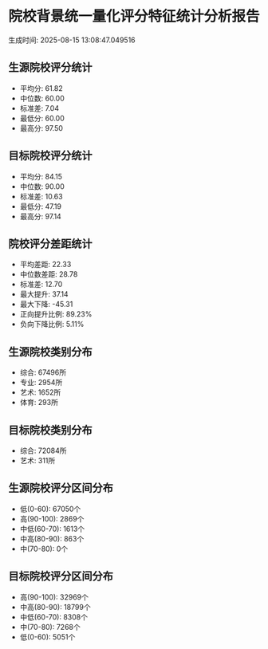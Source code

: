 # 院校背景统一量化评分特征统计分析报告

生成时间: 2025-08-15 13:08:47.049516

## 生源院校评分统计

- 平均分: 61.82
- 中位数: 60.00
- 标准差: 7.04
- 最低分: 60.00
- 最高分: 97.50

## 目标院校评分统计

- 平均分: 84.15
- 中位数: 90.00
- 标准差: 10.63
- 最低分: 47.19
- 最高分: 97.14

## 院校评分差距统计

- 平均差距: 22.33
- 中位数差距: 28.78
- 标准差: 12.70
- 最大提升: 37.14
- 最大下降: -45.31
- 正向提升比例: 89.23%
- 负向下降比例: 5.11%

## 生源院校类别分布

- 综合: 67496所
- 专业: 2954所
- 艺术: 1652所
- 体育: 293所

## 目标院校类别分布

- 综合: 72084所
- 艺术: 311所

## 生源院校评分区间分布

- 低(0-60): 67050个
- 高(90-100): 2869个
- 中低(60-70): 1613个
- 中高(80-90): 863个
- 中(70-80): 0个

## 目标院校评分区间分布

- 高(90-100): 32969个
- 中高(80-90): 18799个
- 中低(60-70): 8308个
- 中(70-80): 7268个
- 低(0-60): 5051个
